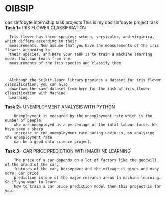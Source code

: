 # OIBSIP
oasisinfobyte  internship task projects 
This is my oasisinfobyte project task
**Task 1**=  IRIS FLOWER CLASSIFICATION
    
      Iris flower has three species; setosa, versicolor, and virginica, which differs according to their
      measurements. Now assume that you have the measurements of the iris flowers according to
      their species, and here your task is to train a machine learning model that can learn from the
      measurements of the iris species and classify them.
      
      
      
      Although the Scikit-learn library provides a dataset for iris flower classification, you can also
      download the same dataset from here for the task of iris flower classification with Machine
      Learning. 

**Task 2**=  UNEMPLOYMENT ANALYSIS WITH PYTHON
              
        Unemployment is measured by the unemployment rate which is the number of people
        who are unemployed as a percentage of the total labour force. We have seen a sharp
        increase in the unemployment rate during Covid-19, so analyzing the unemployment rate
        can be a good data science project. 

**Task 3**=  CAR PRICE PREDICTION WITH MACHINE LEARNING


        The price of a car depends on a lot of factors like the goodwill of the brand of the car,
        features of the car, horsepower and the mileage it gives and many more. Car price
        prediction is one of the major research areas in machine learning. So if you want to learn
        how to train a car price prediction model then this project is for you.
